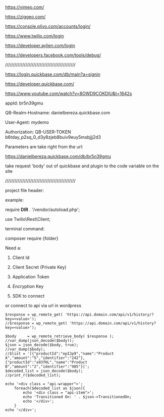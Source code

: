 https://vimeo.com/

https://ziggeo.com/

https://console.plivo.com/accounts/login/

https://www.twilio.com/login

https://developer.aylien.com/login

https://developers.facebook.com/tools/debug/

/////////////////////////////////////////////

https://login.quickbase.com/db/main?a=signin

https://developer.quickbase.com/

https://www.youtube.com/watch?v=8OWD9COKDIU&t=1642s

appId: br5n39gmu

QB-Realm-Hostname: danielbereza.quickbase.com

User-Agent: mydemo

Authorization: QB-USER-TOKEN b6tday_p2sq_0_d3y8zjeb8buiv9euy5msbjjj2d3 

Parameters are take right from the url:

https://danielbereza.quickbase.com/db/br5n39gmu

take request 'body' out of quickbase and plugin to the code variable on the site

 
/////////////////////////////////////////////

project file header:

example:

require __DIR__ . '/vendor/autoload.php';

use Twilio\Rest\Client;

terminal command:  

composer require {folder}

Need a: 

1. Client Id

2. Client Secret (Private Key)

3. Application Token

4. Encryption Key

5. SDK to connect



or connect to api via url in wordpress

	$response = wp_remote_get( 'https://api.domain.com/api/v1/history/?key=<value>');
	//$response = wp_remote_get( 'https://api.domain.com/api/v1/history?key=<value>');

	$body     = wp_remote_retrieve_body( $response );
	//var_dump(json_decode($body));
	$json = json_decode($body, true);
	//var_dump($body);
	//$list = '[{"productId":"epIJp9","name":"Product A","amount":"5","identifier":"242"},{"productId":"a93fHL","name":"Product B","amount":"2","identifier":"985"}]';
	$decoded_list = json_decode($body); 
	//print_r($decoded_list);

	echo '<div class = "api-wrapper">';
		foreach($decoded_list as $json){
			echo '<div class = "api-item">';
			echo 'Transitioned On: ' . $json->TransitionedOn;
			echo '</div>';
		}
	echo '</div>';

